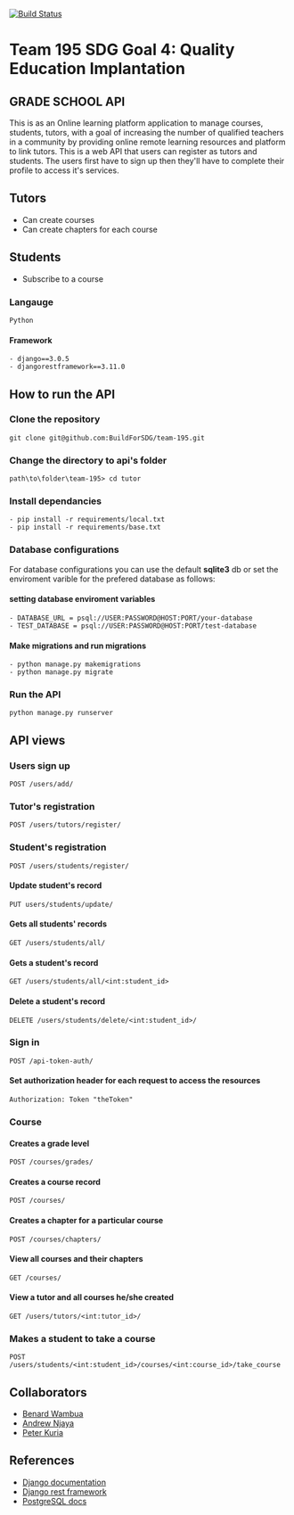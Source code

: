 [![Build Status](https://travis-ci.org/BuildForSDG/team-195.svg?branch=develop)](https://travis-ci.org/BuildForSDG/team-195)

# Team 195 SDG Goal 4: Quality Education Implantation

## GRADE SCHOOL API

This is as an Online learning platform application to manage courses, students, tutors, with a goal of increasing the number of qualified teachers in a community by providing online remote learning resources and platform to link tutors.
This is a web API that users can register as tutors and students. The users first have to sign up then they'll have to complete their profile to access it's services.

## Tutors
- Can create courses
- Can create chapters for each course

## Students
- Subscribe to a course

### Langauge

```
Python
```

#### Framework
```
- django==3.0.5
- djangorestframework==3.11.0
```

## How to run the API

### Clone the repository

```
git clone git@github.com:BuildForSDG/team-195.git
```

### Change the directory to api's folder

```
path\to\folder\team-195> cd tutor
```

### Install dependancies

```
- pip install -r requirements/local.txt
- pip install -r requirements/base.txt
```

### Database configurations

For database configurations you can use the default **sqlite3** db or set
the enviroment varible for the prefered database as follows: 

#### setting database enviroment variables
```
- DATABASE_URL = psql://USER:PASSWORD@HOST:PORT/your-database
- TEST_DATABASE = psql://USER:PASSWORD@HOST:PORT/test-database
```

#### Make migrations and run migrations

```
- python manage.py makemigrations
- python manage.py migrate
```

### Run the API

```
python manage.py runserver
```

## API views

### Users sign up
```
POST /users/add/
```

### Tutor's registration
```
POST /users/tutors/register/
```

### Student's registration
```
POST /users/students/register/
```

#### Update student's record
```
PUT users/students/update/
```

#### Gets all students' records
```
GET /users/students/all/
```

#### Gets a student's record
```
GET /users/students/all/<int:student_id>
```

#### Delete a student's record
```
DELETE /users/students/delete/<int:student_id>/
```

### Sign in
```
POST /api-token-auth/
```

#### Set authorization header for each request to access the resources
```
Authorization: Token "theToken"
```
### Course

#### Creates a grade level
```
POST /courses/grades/
```

#### Creates a course record
```
POST /courses/
```

#### Creates a chapter for a particular course
```
POST /courses/chapters/
```

#### View all courses and their chapters
```
GET /courses/
```

#### View a tutor and all courses he/she created
```
GET /users/tutors/<int:tutor_id>/
```

### Makes a student to take a course
```
POST /users/students/<int:student_id>/courses/<int:course_id>/take_course
```

## Collaborators
- [Benard Wambua](https://github.com/BernardWambua)
- [Andrew Njaya](https://github.com/Njaya2019)
- [Peter Kuria](https://github.com/peterkuria)

## References
- [Django documentation](https://docs.djangoproject.com/en/3.0/)
- [Django rest framework](https://www.django-rest-framework.org/)
- [PostgreSQL docs](https://www.postgresql.org/)
